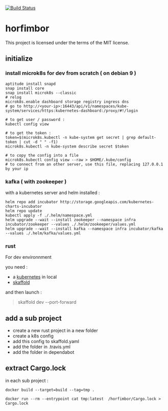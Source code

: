 [![Build Status](https://travis-ci.org/Aedius/horfimbor.svg?branch=master)](https://travis-ci.org/Aedius/horfimbor)

# horfimbor

This project is licensed under the terms of the MIT license.

## initialize

### install microk8s for dev from scratch ( on debian 9 )

	aptitude install snapd
	snap install core
	snap install microk8s --classic
	# relog
	microk8s.enable dashboard storage registry ingress dns
	# go to http://<your-ip>:16443/api/v1/namespaces/kube-system/services/https:kubernetes-dashboard:/proxy/#!/login

	# to get user / password :
	kubectl config view 
	
	# to get the token :
	token=$(microk8s.kubectl -n kube-system get secret | grep default-token | cut -d " " -f1)
	microk8s.kubectl -n kube-system describe secret $token
	
	# to copy the config into a file
	microk8s.kubectl config view --raw > $HOME/.kube/config 
	# to connect from an other server, use this file, replacing 127.0.0.1 by your ip

### kafka ( with zookeeper )

with a kubernetes server and helm installed :

    helm repo add incubator http://storage.googleapis.com/kubernetes-charts-incubator
    helm repo update
    kubectl apply -f ./.helm/namespace.yml
    helm upgrade --wait --install zookeeper --namespace infra incubator/zookeeper --values ./.helm/zookeeper/values.yml
    helm upgrade --wait --install kafka --namespace infra incubator/kafka --values ./.helm/kafka/values.yml

### rust

For dev environnment

you need : 
- a [kubernetes](https://kubernetes.io/fr/) in local
- [skaffold](https://skaffold.dev/)

and then launch : 
> skaffold dev --port-forward

## add a sub project

- create a new rust project in a new folder
- create a k8s config
- add this config to skaffold.yaml
- add the folder in .travis.yml
- add the folder in dependabot


## extract Cargo.lock

in each sub project :

`docker build --target=build --tag=tmp . `
 
`docker run --rm --entrypoint cat tmp:latest  /horfimbor/Cargo.lock > Cargo.lock`
